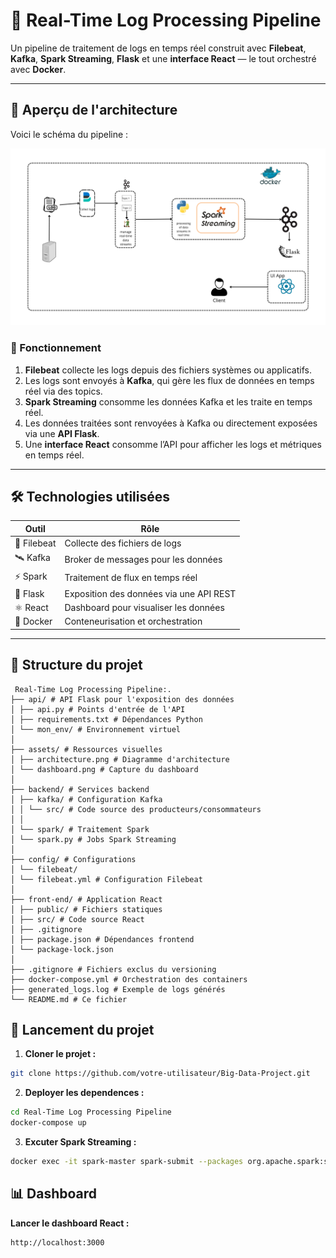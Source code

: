 # 🚀 Real-Time Log Processing Pipeline

Un pipeline de traitement de logs en temps réel construit avec **Filebeat**, **Kafka**, **Spark Streaming**, **Flask** et une **interface React** — le tout orchestré avec **Docker**.

---

## 🧭 Aperçu de l'architecture

Voici le schéma du pipeline :

![Architecture](./assets/architecture.png)

### 🔄 Fonctionnement

1. **Filebeat** collecte les logs depuis des fichiers systèmes ou applicatifs.
2. Les logs sont envoyés à **Kafka**, qui gère les flux de données en temps réel via des topics.
3. **Spark Streaming** consomme les données Kafka et les traite en temps réel.
4. Les données traitées sont renvoyées à Kafka ou directement exposées via une **API Flask**.
5. Une **interface React** consomme l’API pour afficher les logs et métriques en temps réel.

---

## 🛠️ Technologies utilisées

| Outil         | Rôle                                    |
|---------------|-----------------------------------------|
| 📝 Filebeat    | Collecte des fichiers de logs           |
| 🛰️ Kafka       | Broker de messages pour les données      |
| ⚡ Spark       | Traitement de flux en temps réel        |
| 🐍 Flask       | Exposition des données via une API REST |
| ⚛️ React       | Dashboard pour visualiser les données    |
| 🐳 Docker      | Conteneurisation et orchestration       |

---

## 📂 Structure du projet
```batch 
 Real-Time Log Processing Pipeline:.
├── api/ # API Flask pour l'exposition des données
│ ├── api.py # Points d'entrée de l'API
│ ├── requirements.txt # Dépendances Python
│ └── mon_env/ # Environnement virtuel
│
├── assets/ # Ressources visuelles
│ ├── architecture.png # Diagramme d'architecture
│ └── dashboard.png # Capture du dashboard
│
├── backend/ # Services backend
│ ├── kafka/ # Configuration Kafka
│ │ └── src/ # Code source des producteurs/consommateurs
│ │
│ └── spark/ # Traitement Spark
│ └── spark.py # Jobs Spark Streaming
│
├── config/ # Configurations
│ └── filebeat/
│ └── filebeat.yml # Configuration Filebeat
│
├── front-end/ # Application React
│ ├── public/ # Fichiers statiques
│ ├── src/ # Code source React
│ ├── .gitignore
│ ├── package.json # Dépendances frontend
│ └── package-lock.json
│
├── .gitignore # Fichiers exclus du versioning
├── docker-compose.yml # Orchestration des containers
├── generated_logs.log # Exemple de logs générés
└── README.md # Ce fichier
```
## 🚀 Lancement du projet

1. **Cloner le projet :**

```bash
git clone https://github.com/votre-utilisateur/Big-Data-Project.git
```
2. **Deployer les dependences :**
```bash
cd Real-Time Log Processing Pipeline
docker-compose up
```
3. **Excuter Spark Streaming :**
```bash
docker exec -it spark-master spark-submit --packages org.apache.spark:spark-sql-kafka-0-10_2.12:3.2.0 /app/spark.py
```
## 📊 Dashboard
**Lancer le dashboard React :**
```bash
http://localhost:3000
```
